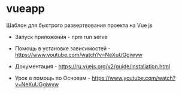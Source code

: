 # vueapp

Шаблон для быстрого развертвования проекта на Vue js

- Запуск приложения - npm run serve

- Помощь в установке зависимостей - https://www.youtube.com/watch?v=NeXuUGgiwyw

- Документация - https://ru.vuejs.org/v2/guide/installation.html

- Урок в помощь по Основам - https://www.youtube.com/watch?v=NeXuUGgiwyw


